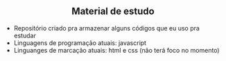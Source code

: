 <h2 align="center">Material de estudo</h2>

- Repositório criado pra armazenar alguns códigos que eu uso pra estudar
- Linguagens de programação atuais: javascript
- Linguanges de marcação atuais: html e css (não terá foco no momento)
